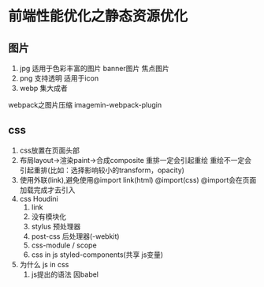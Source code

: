 # 前端性能优化之静态资源优化

## 图片

1. jpg
适用于色彩丰富的图片 banner图片 焦点图片
2. png
支持透明
适用于icon
3. webp
集大成者

webpack之图片压缩
imagemin-webpack-plugin

## css

1. css放置在页面头部
2. 布局layout->渲染paint->合成composite
重排一定会引起重绘
重绘不一定会引起重排(比如：选择影响较小的transform，opacity)
3. 使用外联(link),避免使用@import
link(html) @import(css)
@import会在页面加载完成才去引入
4. css Houdini
   1. link
   2. 没有模块化
   3. stylus 预处理器
   4. post-css 后处理器(-webkit)
   5. css-module  / scope
   6. css in js
   styled-components(共享 js变量)
5. 为什么 js in css
   1. js提出的语法 因babel
